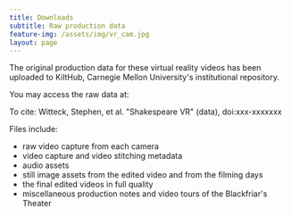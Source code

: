 ```yaml
---
title: Downloads
subtitle: Raw production data
feature-img: /assets/img/vr_cam.jpg
layout: page
---
```

The original production data for these virtual reality videos has been uploaded to KiltHub, Carnegie Mellon University's institutional repository.

You may access the raw data at:

To cite: Witteck, Stephen, et al. "Shakespeare VR" (data), doi:xxx-xxxxxxx

Files include:
- raw video capture from each camera
- video capture and video stitching metadata
- audio assets
- still image assets from the edited video and from the filming days
- the final edited videos in full quality
- miscellaneous production notes and video tours of the Blackfriar's Theater
